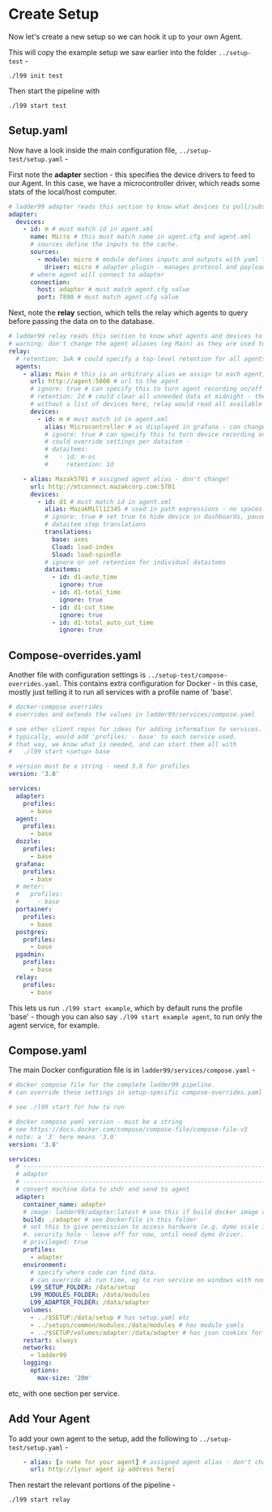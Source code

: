 # Create Setup

Now let's create a new setup so we can hook it up to your own Agent. 

This will copy the example setup we saw earlier into the folder `../setup-test` -

    ./l99 init test
     
Then start the pipeline with

    ./l99 start test


## Setup.yaml

Now have a look inside the main configuration file, `../setup-test/setup.yaml` - 

First note the **adapter** section - this specifies the device drivers to feed to our Agent. In this case, we have a microcontroller driver, which reads some stats of the local/host computer. 

```yaml
# ladder99 adapter reads this section to know what devices to poll/subscribe to.
adapter:
  devices:
    - id: m # must match id in agent.xml
      name: Micro # this must match name in agent.cfg and agent.xml
      # sources define the inputs to the cache.
      sources:
        - module: micro # module defines inputs and outputs with yaml files
          driver: micro # adapter plugin - manages protocol and payload
      # where agent will connect to adapter
      connection:
        host: adapter # must match agent.cfg value
        port: 7890 # must match agent.cfg value
```

Next, note the **relay** section, which tells the relay which agents to query before passing the data on to the database. 

```yaml
# ladder99 relay reads this section to know what agents and devices to read data from.
# warning: don't change the agent aliases (eg Main) as they are used to synch data with db.
relay:
  # retention: 1wk # could specify a top-level retention for all agents here
  agents:
    - alias: Main # this is an arbitrary alias we assign to each agent, used by the db - don't change!
      url: http://agent:5000 # url to the agent
      # ignore: true # can specify this to turn agent recording on/off
      # retention: 2d # could clear all unneeded data at midnight - then vacuum analyze db?
      # without a list of devices here, relay would read all available in agent
      devices:
        - id: m # must match id in agent.xml
          alias: Microcontroller # as displayed in grafana - can change. without this, just use device name?
          # ignore: true # can specify this to turn device recording on/off
          # could override settings per dataitem -
          # dataitems:
          #   - id: m-os
          #     retention: 1d

    - alias: Mazak5701 # assigned agent alias - don't change!
      url: http://mtconnect.mazakcorp.com:5701
      devices:
        - id: d1 # must match id in agent.xml
          alias: MazakMill12345 # used in path expressions - no spaces!
          # ignore: true # set true to hide device in dashboards, pause recording, etc
          # dataitem step translations
          translations:
            base: axes
            Cload: load-index
            Sload: load-spindle
          # ignore or set retention for individual dataitems
          dataitems:
            - id: d1-auto_time
              ignore: true
            - id: d1-total_time
              ignore: true
            - id: d1-cut_time
              ignore: true
            - id: d1-total_auto_cut_time
              ignore: true
```


## Compose-overrides.yaml

Another file with configuration settings is `../setup-test/compose-overrides.yaml`. This contains extra configuration for Docker - in this case, mostly just telling it to run all services with a profile name of 'base'. 

```yaml
# docker-compose overrides
# overrides and extends the values in ladder99/services/compose.yaml

# see other client repos for ideas for adding information to services.
# typically, would add 'profiles: - base' to each service used.
# that way, we know what is needed, and can start them all with
#   ./l99 start <setup> base

# version must be a string - need 3.8 for profiles
version: '3.8'

services:
  adapter:
    profiles:
      - base
  agent:
    profiles:
      - base
  dozzle:
    profiles:
      - base
  grafana:
    profiles:
      - base
  # meter:
  #   profiles:
  #     - base
  portainer:
    profiles:
      - base
  postgres:
    profiles:
      - base
  pgadmin:
    profiles:
      - base
  relay:
    profiles:
      - base
```

This lets us run `./l99 start example`, which by default runs the profile 'base' - though you can also say `./l99 start example agent`, to run only the agent service, for example.


## Compose.yaml

The main Docker configuration file is in `ladder99/services/compose.yaml` - 

```yaml
# docker compose file for the complete ladder99 pipeline.
# can override these settings in setup-specific compose-overrides.yaml files.

# see ./l99 start for how to run

# docker compose yaml version - must be a string
# see https://docs.docker.com/compose/compose-file/compose-file-v3
# note: a '3' here means '3.0'
version: '3.8'

services:
  # ---------------------------------------------------------------------------
  # adapter
  # ---------------------------------------------------------------------------
  # convert machine data to shdr and send to agent
  adapter:
    container_name: adapter
    # image: ladder99/adapter:latest # use this if build docker image and push to hub
    build: ./adapter # see Dockerfile in this folder
    # set this to give permission to access hardware (e.g. dymo scale in usb port).
    #. security hole - leave off for now, until need dymo driver.
    # privileged: true
    profiles:
      - adapter
    environment:
      # specify where code can find data.
      # can override at run time, eg to run service on windows with node.
      L99_SETUP_FOLDER: /data/setup
      L99_MODULES_FOLDER: /data/modules
      L99_ADAPTER_FOLDER: /data/adapter
    volumes:
      - ../$SETUP:/data/setup # has setup.yaml etc
      - ../setups/common/modules:/data/modules # has module yamls
      - ../$SETUP/volumes/adapter:/data/adapter # has json cookies for backfilling
    restart: always
    networks:
      - ladder99
    logging:
      options:
        max-size: '20m'
```

etc, with one section per service. 


## Add Your Agent

To add your own agent to the setup, add the following to `../setup-test/setup.yaml` -

```yaml
    - alias: [a name for your agent] # assigned agent alias - don't change!
      url: http://[your agent ip address here]
```

Then restart the relevant portions of the pipeline - 

    ./l99 start relay
